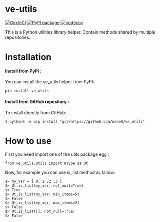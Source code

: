 # ve-utils
[![CircleCI](https://circleci.com/gh/mano8/ve_utils.svg?style=svg)](https://app.circleci.com/pipelines/github/mano8/ve_utils)
[![PyPI package](https://img.shields.io/pypi/v/ve_utils.svg)](https://pypi.org/project/ve_utils/)
[![codecov](https://codecov.io/gh/mano8/ve_utils/branch/master/graph/badge.svg?token=ADZ070QHDR)](https://codecov.io/gh/mano8/ve_utils)   

This is a Python utilities library helper. Contain methods shared by multiple repositories.

# Installation

#### Install from PyPi :
You can install the ve_utils helper from PyPI:

``pip install ve_utils``

#### Install from GitHub repository :
To install directly from GitHub:

``$ python3 -m pip install "git+https://github.com/mano8/ve_utils"``

# How to use

First you need import one of the utils package egg :

``from ve_utils.utils import UType as Ut``

Now, for example you can use is_list method as fallow:

    $> my_var = [ 0, 1 ,2 ,3 ]
    $> Ut.is_list(my_var, not_null=True)
    $> True
    $> Ut.is_list(my_var, min_items=5)
    $> False
    $> Ut.is_list(my_var, max_items=2)
    $> False 
    $> Ut.is_list([], not_null=True)
    $> False 
